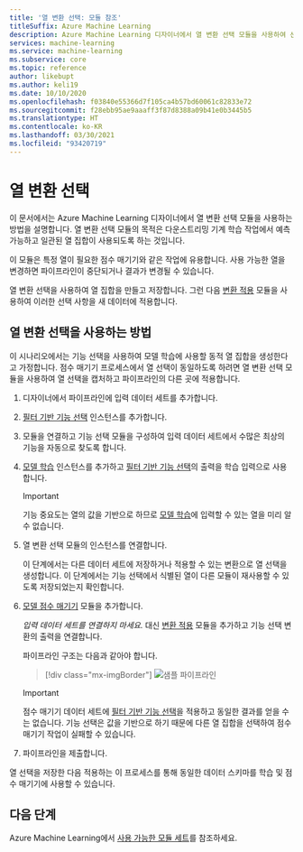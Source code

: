 ```yaml
---
title: '열 변환 선택: 모듈 참조'
titleSuffix: Azure Machine Learning
description: Azure Machine Learning 디자이너에서 열 변환 선택 모듈을 사용하여 선택 변환을 수행하는 방법을 알아봅니다.
services: machine-learning
ms.service: machine-learning
ms.subservice: core
ms.topic: reference
author: likebupt
ms.author: keli19
ms.date: 10/10/2020
ms.openlocfilehash: f03840e55366d7f105ca4b57bd60061c82833e72
ms.sourcegitcommit: f28ebb95ae9aaaff3f87d8388a09b41e0b3445b5
ms.translationtype: HT
ms.contentlocale: ko-KR
ms.lasthandoff: 03/30/2021
ms.locfileid: "93420719"
---
```

# <a name="select-columns-transform"></a>열 변환 선택

이 문서에서는 Azure Machine Learning 디자이너에서 열 변환 선택 모듈을 사용하는 방법을 설명합니다. 열 변환 선택 모듈의 목적은 다운스트리밍 기계 학습 작업에서 예측 가능하고 일관된 열 집합이 사용되도록 하는 것입니다.

이 모듈은 특정 열이 필요한 점수 매기기와 같은 작업에 유용합니다. 사용 가능한 열을 변경하면 파이프라인이 중단되거나 결과가 변경될 수 있습니다.

열 변환 선택을 사용하여 열 집합을 만들고 저장합니다. 그런 다음 [변환 적용](apply-transformation.md) 모듈을 사용하여 이러한 선택 사항을 새 데이터에 적용합니다.

## <a name="how-to-use-select-columns-transform"></a>열 변환 선택을 사용하는 방법

이 시나리오에서는 기능 선택을 사용하여 모델 학습에 사용할 동적 열 집합을 생성한다고 가정합니다. 점수 매기기 프로세스에서 열 선택이 동일하도록 하려면 열 변환 선택 모듈을 사용하여 열 선택을 캡처하고 파이프라인의 다른 곳에 적용합니다.

1. 디자이너에서 파이프라인에 입력 데이터 세트를 추가합니다.

2. [필터 기반 기능 선택](filter-based-feature-selection.md) 인스턴스를 추가합니다.

3. 모듈을 연결하고 기능 선택 모듈을 구성하여 입력 데이터 세트에서 수많은 최상의 기능을 자동으로 찾도록 합니다.

4. [모델 학습](train-model.md) 인스턴스를 추가하고 [필터 기반 기능 선택](filter-based-feature-selection.md)의 출력을 학습 입력으로 사용합니다.

    > [!IMPORTANT]
    > 기능 중요도는 열의 값을 기반으로 하므로 [모델 학습](train-model.md)에 입력할 수 있는 열을 미리 알 수 없습니다.  
5. 열 변환 선택 모듈의 인스턴스를 연결합니다. 

    이 단계에서는 다른 데이터 세트에 저장하거나 적용할 수 있는 변환으로 열 선택을 생성합니다. 이 단계에서는 기능 선택에서 식별된 열이 다른 모듈이 재사용할 수 있도록 저장되었는지 확인합니다.

6. [모델 점수 매기기](score-model.md) 모듈을 추가합니다. 

   *입력 데이터 세트를 연결하지 마세요.* 대신 [변환 적용](apply-transformation.md) 모듈을 추가하고 기능 선택 변환의 출력을 연결합니다.

   파이프라인 구조는 다음과 같아야 합니다.

   > [!div class="mx-imgBorder"]
   > ![샘플 파이프라인](media/module/filter-based-feature-selection-score.png)

   > [!IMPORTANT]
   > 점수 매기기 데이터 세트에 [필터 기반 기능 선택](filter-based-feature-selection.md)을 적용하고 동일한 결과를 얻을 수는 없습니다. 기능 선택은 값을 기반으로 하기 때문에 다른 열 집합을 선택하여 점수 매기기 작업이 실패할 수 있습니다.
    
7. 파이프라인을 제출합니다.

열 선택을 저장한 다음 적용하는 이 프로세스를 통해 동일한 데이터 스키마를 학습 및 점수 매기기에 사용할 수 있습니다.


## <a name="next-steps"></a>다음 단계

Azure Machine Learning에서 [사용 가능한 모듈 세트](module-reference.md)를 참조하세요. 

